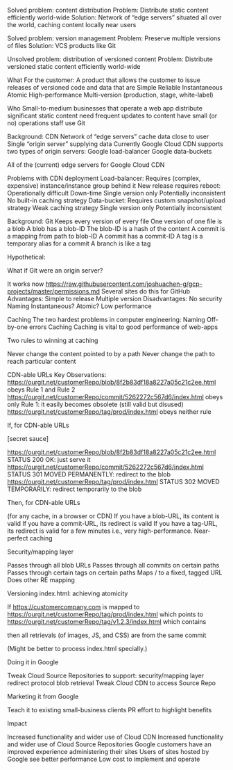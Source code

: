 Solved problem:
content distribution
Problem:
Distribute static content efficiently world-wide
Solution:
Network of “edge servers” situated all over the world, caching content locally near users




Solved problem:
version management
Problem:
Preserve multiple versions of files
Solution:
VCS products like Git




Unsolved problem:
distribution of versioned content
Problem:
Distribute versioned static content efficiently world-wide



What
For the customer:
A product that allows the customer to issue releases of versioned code and data that are
Simple
Reliable
Instantaneous
Atomic
High-performance 
Multi-version (production, stage, white-label)


Who
Small-to-medium businesses that
operate a web app 
distribute significant static content
need frequent updates to content 
have small (or no) operations staff
use Git


Background: CDN
Network of “edge servers” cache data close to user
Single “origin server” supplying data
Currently Google Cloud CDN supports two types of origin servers:
Google load-balancer
Google data-buckets

All of the (current) edge servers for Google Cloud CDN

Problems with
CDN deployment
Load-balancer:
Requires (complex, expensive) instance/instance group behind it
New release requires reboot:
Operationally difficult
Down-time
Single version only
Potentially inconsistent
No built-in caching strategy
Data-bucket:
Requires custom snapshot/upload strategy
Weak caching strategy
Single version only
Potentially inconsistent

Background: Git
Keeps every version of every file
One version of one file is a blob
A blob has a blob-ID
The blob-ID is a hash of the content
A commit is a mapping from path to blob-ID
A commit has a commit-ID
A tag is a temporary alias for a commit
A branch is like a tag



Hypothetical: 

What if Git were 
an origin server?


It works now https://raw.githubusercontent.com/joshuachen-g/gcp-projects/master/permissions.md
Several sites do this for GitHub 
Advantages:
Simple to release
Multiple version
Disadvantages:
No security
Naming
Instantaneous?
Atomic?
Low performance



Caching
The two hardest problems in computer engineering:
Naming
Off-by-one errors
Caching
Caching is vital to good performance of web-apps

Two rules to winning at caching


Never change the content pointed to by a path
Never change the path to reach particular content



CDN-able URLs
Key Observations:
https://ourgit.net/customerRepo/blob/8f2b83df18a8227a05c21c2ee.html
  obeys Rule 1 and Rule 2
https://ourgit.net/customerRepo/commit/5262272c567d6/index.html
  obeys only Rule 1: it easily becomes obsolete (still valid but disused)
https://ourgit.net/customerRepo/tag/prod/index.html
obeys neither rule


If, 
for CDN-able URLs


[secret sauce]


https://ourgit.net/customerRepo/blob/8f2b83df18a8227a05c21c2ee.html
 STATUS 200 OK: just serve it
https://ourgit.net/customerRepo/commit/5262272c567d6/index.html
 STATUS 301 MOVED PERMANENTLY: redirect to the blob
https://ourgit.net/customerRepo/tag/prod/index.html
 STATUS 302 MOVED TEMPORARILY: redirect temporarily to the blob


Then, 
for CDN-able URLs


(for any cache, in a browser or CDN)
If you have a blob-URL, its content is valid
If you have a commit-URL, its redirect is valid
If you have a tag-URL, its redirect is valid for a few minutes
i.e., very high-performance.  Near-perfect caching


Security/mapping layer

Passes through all blob URLs
Passes through all commits on certain paths
Passes through certain tags on certain paths
Maps / to a fixed, tagged URL
Does other RE mapping



Versioning index.html: 
achieving atomicity


If
   https://customercompany.com
is mapped to 
https://ourgit.net/customerRepo/tag/prod/index.html
which points to 
https://ourgit.net/customerRepo/tag/v1.2.3/index.html
which contains
 <base href="/commit/5262272c567d6/" />
then all retrievals (of images, JS, and CSS) are from the same commit

(Might be better to process index.html specially.)



Doing it in Google


Tweak Cloud Source Repositories to support:
security/mapping layer
redirect protocol
blob retrieval
Tweak Cloud CDN to access Source Repo


Marketing it from Google


Teach it to existing small-business clients
PR effort to highlight benefits 


Impact


Increased functionality and wider use of Cloud CDN
Increased functionality and wider use of Cloud Source Repositories
Google customers have an improved experience administering their sites
Users of sites hosted by Google see better performance
Low cost to implement and operate

